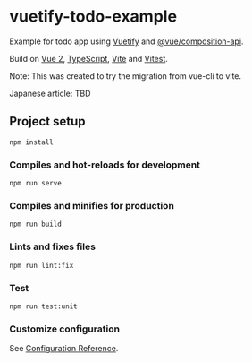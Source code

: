 # vuetify-todo-example

Example for todo app using [Vuetify](https://github.com/vuetifyjs/vuetify) and [@vue/composition-api](https://github.com/vuejs/composition-api).

Build on [Vue 2](https://v2.vuejs.org/), [TypeScript](https://www.typescriptlang.org/), [Vite](https://vitejs.dev/) and [Vitest](https://vitest.dev/).

Note: This was created to try the migration from vue-cli to vite.

Japanese article: TBD

## Project setup

```console
npm install
```

### Compiles and hot-reloads for development

```console
npm run serve
```

### Compiles and minifies for production

```console
npm run build
```

### Lints and fixes files

```console
npm run lint:fix
```

### Test

```console
npm run test:unit
```

### Customize configuration

See [Configuration Reference](https://vitejs.dev/config/).
